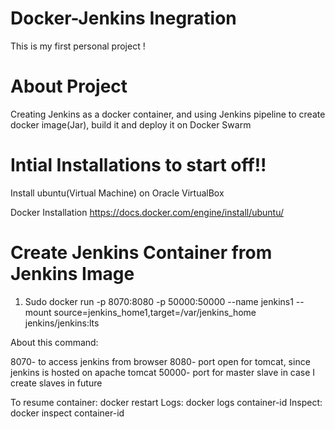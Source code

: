 # Docker-Jenkins Inegration
This is my first personal project ! 

# About Project

Creating Jenkins as a docker container, and using Jenkins pipeline to create docker image(Jar), build it and deploy it on Docker Swarm

# Intial Installations to start off!! 

Install ubuntu(Virtual Machine) on Oracle VirtualBox

Docker Installation https://docs.docker.com/engine/install/ubuntu/

# Create Jenkins Container from Jenkins Image

1) Sudo docker run -p 8070:8080 -p 50000:50000 --name jenkins1 --mount source=jenkins_home1,target=/var/jenkins_home jenkins/jenkins:lts

About this command: 

8070- to access jenkins from browser
8080- port open for tomcat, since jenkins is hosted on apache tomcat
50000- port for master slave in case I create slaves in future

To resume container: docker restart 
Logs: docker logs container-id
Inspect: docker inspect container-id
